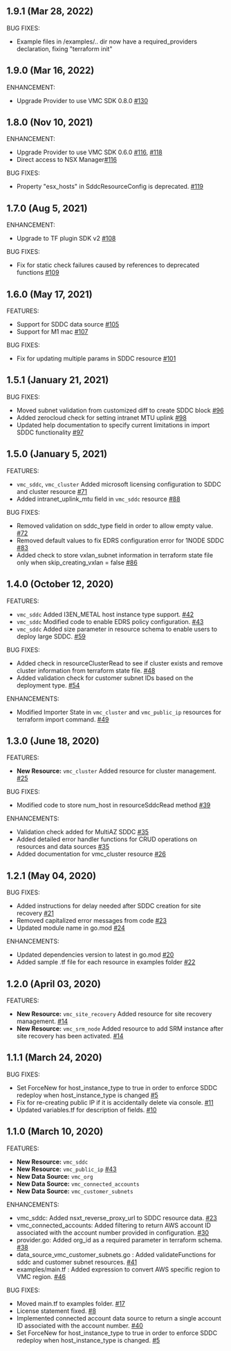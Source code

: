 ## 1.9.1 (Mar 28, 2022)

BUG FIXES:
* Example files in /examples/.. dir now have a required_providers declaration, fixing "terraform init"

## 1.9.0 (Mar 16, 2022)

ENHANCEMENT:
* Upgrade Provider to use VMC SDK 0.8.0 [\#130](https://github.com/vmware/terraform-provider-vmc/pull/130)

## 1.8.0 (Nov 10, 2021)

ENHANCEMENT:
 * Upgrade Provider to use VMC SDK 0.6.0 [\#116](https://github.com/vmware/terraform-provider-vmc/pull/116), [\#118](https://github.com/vmware/terraform-provider-vmc/pull/118)
 * Direct access to NSX Manager[\#116](https://github.com/vmware/terraform-provider-vmc/pull/116)

BUG FIXES:
 * Property "esx_hosts" in SddcResourceConfig is deprecated. [\#119](https://github.com/vmware/terraform-provider-vmc/pull/119)

## 1.7.0 (Aug 5, 2021)

ENHANCEMENT:

 * Upgrade to TF plugin SDK v2 [\#108](https://github.com/vmware/terraform-provider-vmc/pull/108)

BUG FIXES:

 * Fix for static check failures caused by references to deprecated functions [\#109](https://github.com/vmware/terraform-provider-vmc/pull/109)

## 1.6.0 (May 17, 2021)

FEATURES:

 * Support for SDDC data source [\#105](https://github.com/vmware/terraform-provider-vmc/pull/105)
 * Support for M1 mac [\#107](https://github.com/vmware/terraform-provider-vmc/pull/107)

 BUG FIXES:

 * Fix for updating multiple params in SDDC resource [\#101](https://github.com/vmware/terraform-provider-vmc/pull/101)

## 1.5.1 (January 21, 2021)

 BUG FIXES:

 * Moved subnet validation from customized diff to create SDDC block [\#96](https://github.com/vmware/terraform-provider-vmc/pull/96)
 * Added zerocloud check for setting intranet MTU uplink [\#98](https://github.com/vmware/terraform-provider-vmc/pull/98)
 * Updated help documentation to specify current limitations in import SDDC functionality [\#97](https://github.com/vmware/terraform-provider-vmc/pull/97)

## 1.5.0 (January 5, 2021)

FEATURES:

 * `vmc_sddc`, `vmc_cluster` Added microsoft licensing configuration to SDDC and cluster resource [\#71](https://github.com/vmware/terraform-provider-vmc/pull/71)
 * Added intranet_uplink_mtu field in `vmc_sddc` resource [\#88](https://github.com/vmware/terraform-provider-vmc/pull/88)

 BUG FIXES:

 * Removed validation on sddc_type field in order to allow empty value. [\#72](https://github.com/vmware/terraform-provider-vmc/pull/72)
 * Removed default values to fix EDRS configuration error for 1NODE SDDC [\#83](https://github.com/vmware/terraform-provider-vmc/pull/83)
 * Added check to store vxlan_subnet information in terraform state file only when skip_creating_vxlan = false [\#86](https://github.com/vmware/terraform-provider-vmc/pull/86)

## 1.4.0 (October 12, 2020)

FEATURES:

* `vmc_sddc` Added I3EN_METAL host instance type support.  [\#42](https://github.com/vmware/terraform-provider-vmc/pull/42)
* `vmc_sddc` Modified code to enable EDRS policy configuration. [\#43](https://github.com/vmware/terraform-provider-vmc/pull/43)
* `vmc_sddc` Added size parameter in resource schema to enable users to deploy large SDDC. [\#59](https://github.com/vmware/terraform-provider-vmc/pull/59)

BUG FIXES:

* Added check in resourceClusterRead to see if cluster exists and remove cluster information from terraform state file. [\#48](https://github.com/vmware/terraform-provider-vmc/pull/48)
* Added validation check for customer subnet IDs based on the deployment type. [\#54](https://github.com/vmware/terraform-provider-vmc/pull/54)

ENHANCEMENTS:

* Modified Importer State in `vmc_cluster` and `vmc_public_ip` resources for terraform import command. [\#49](https://github.com/vmware/terraform-provider-vmc/pull/49)

## 1.3.0 (June 18, 2020)

FEATURES:

* **New Resource:** `vmc_cluster` Added resource for cluster management. [\#25](https://github.com/vmware/terraform-provider-vmc/pull/25)

BUG FIXES:

* Modified code to store num_host in resourceSddcRead method [\#39](https://github.com/vmware/terraform-provider-vmc/pull/39)

ENHANCEMENTS:

* Validation check added for MultiAZ SDDC [\#35](https://github.com/vmware/terraform-provider-vmc/pull/29)
* Added detailed error handler functions for CRUD operations on resources and data sources [\#35](https://github.com/vmware/terraform-provider-vmc/pull/29)
* Added documentation for vmc_cluster resource  [\#26](https://github.com/vmware/terraform-provider-vmc/pull/26)

## 1.2.1 (May 04, 2020)

BUG FIXES:

* Added instructions for delay needed after SDDC creation for site recovery [\#21](https://github.com/vmware/terraform-provider-vmc/pull/21)
* Removed capitalized error messages from code [\#23](https://github.com/vmware/terraform-provider-vmc/pull/23)
* Updated module name in go.mod [\#24](https://github.com/vmware/terraform-provider-vmc/pull/24)

ENHANCEMENTS:

* Updated dependencies version to latest in go.mod [\#20](https://github.com/vmware/terraform-provider-vmc/pull/20)
* Added sample .tf file for each resource in examples folder [\#22](https://github.com/vmware/terraform-provider-vmc/pull/22)

## 1.2.0 (April 03, 2020)

FEATURES:

* **New Resource:** `vmc_site_recovery` Added resource for site recovery management. [\#14](https://github.com/vmware/terraform-provider-vmc/pull/14)
* **New Resource:** `vmc_srm_node` Added resource to add SRM instance after site recovery has been activated. [\#14](https://github.com/vmware/terraform-provider-vmc/pull/14)


## 1.1.1 (March 24, 2020)

BUG FIXES:

* Set ForceNew for host_instance_type to true in order to enforce SDDC redeploy when host_instance_type is changed [\#5](https://github.com/vmware/terraform-provider-vmc/pull/5)
* Fix for re-creating public IP if it is accidentally delete via console. [\#11](https://github.com/vmware/terraform-provider-vmc/pull/11)
* Updated variables.tf for description of fields. [\#10](https://github.com/vmware/terraform-provider-vmc/pull/10)


## 1.1.0 (March 10, 2020)

FEATURES:

* **New Resource:** `vmc_sddc`
* **New Resource:** `vmc_public_ip` [\#43](https://github.com/vmware/terraform-provider-vmc/pull/43)
* **New Data Source:** `vmc_org`
* **New Data Source:** `vmc_connected_accounts`
* **New Data Source:** `vmc_customer_subnets`


ENHANCEMENTS:

* vmc_sddc: Added nsxt_reverse_proxy_url to SDDC resource data. [\#23](https://github.com/vmware/terraform-provider-vmc/pull/23)
* vmc_connected_accounts: Added filtering to return AWS account ID associated with the account number provided in configuration. [\#30](https://github.com/vmware/terraform-provider-vmc/pull/30)
* provider.go: Added org_id as a required parameter in terraform schema. [\#38](https://github.com/vmware/terraform-provider-vmc/pull/38)
* data_source_vmc_customer_subnets.go : Added validateFunctions for sddc and customer subnet resources. [\#41](https://github.com/vmware/terraform-provider-vmc/pull/41)
* examples/main.tf : Added expression to convert AWS specific region to VMC region. [\#46](https://github.com/vmware/terraform-provider-vmc/pull/46)


BUG FIXES:

* Moved main.tf to examples folder. [\#17](https://github.com/vmware/terraform-provider-vmc/pull/17)
* License statement fixed. [\#8](https://github.com/vmware/terraform-provider-vmc/pull/8)
* Implemented connected account data source to return a single account ID associated with the account number. [\#40](https://github.com/vmware/terraform-provider-vmc/pull/40)
* Set ForceNew for host_instance_type to true in order to enforce SDDC redeploy when host_instance_type is changed. [\#5](https://github.com/vmware/terraform-provider-vmc/pull/5)
